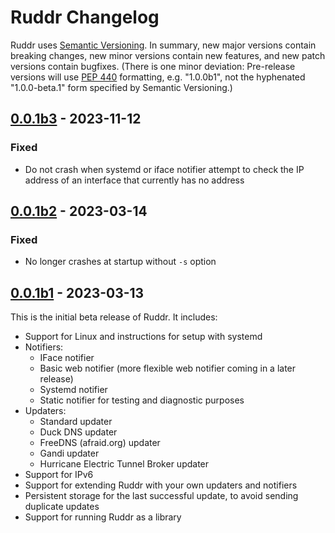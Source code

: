 Ruddr Changelog
===============

Ruddr uses [Semantic Versioning][semver]. In summary, new major versions
contain breaking changes, new minor versions contain new features, and new
patch versions contain bugfixes. (There is one minor deviation: Pre-release
versions will use [PEP 440][pep440] formatting, e.g.  "1.0.0b1", not the
hyphenated "1.0.0-beta.1" form specified by Semantic Versioning.)

[0.0.1b3] - 2023-11-12
----------------------

### Fixed

- Do not crash when systemd or iface notifier attempt to check the IP address
  of an interface that currently has no address

[0.0.1b2] - 2023-03-14
----------------------

### Fixed

- No longer crashes at startup without `-s` option

[0.0.1b1] - 2023-03-13
----------------------

This is the initial beta release of Ruddr. It includes:

- Support for Linux and instructions for setup with systemd
- Notifiers:
  * IFace notifier
  * Basic web notifier (more flexible web notifier coming in a later release)
  * Systemd notifier
  * Static notifier for testing and diagnostic purposes
- Updaters:
  * Standard updater
  * Duck DNS updater
  * FreeDNS (afraid.org) updater
  * Gandi updater
  * Hurricane Electric Tunnel Broker updater
- Support for IPv6
- Support for extending Ruddr with your own updaters and notifiers
- Persistent storage for the last successful update, to avoid sending duplicate
  updates
- Support for running Ruddr as a library

[semver]: https://semver.org/
[pep440]: https://www.python.org/dev/peps/pep-0440/#version-scheme

[Unreleased]: https://github.com/dominickpastore/ruddr/compare/v0.0.1b3...dev
[0.0.1b3]: https://github.com/dominickpastore/ruddr/compare/v0.0.1b2...v0.0.1b3
[0.0.1b2]: https://github.com/dominickpastore/ruddr/compare/v0.0.1b1...v0.0.1b2
[0.0.1b1]: https://github.com/dominickpastore/ruddr/compare/v0.0.0...v0.0.1b1
